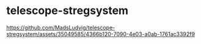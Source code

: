 <!-- TODO: Write introduction, installation guide, mp4 preview -->
# telescope-stregsystem

https://github.com/MadsLudvig/telescope-stregsystem/assets/35049585/4366b120-7090-4e03-a0ab-1761ac3392f9


